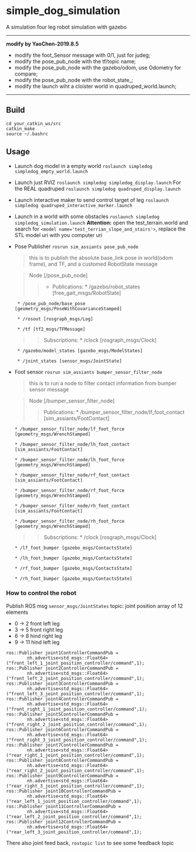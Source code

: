 # simple_dog_simulation
A simulation four leg robot simulation with gazebo

---

**modify by YaoChen-2019.8.5**
- modify the foot_Sensor message with 0/1, just for judeg;
- modify the pose_pub_node with the tf/topic name;
- modify the pose_pub_node with the gazebo/odom, use Odometry for compare;
- modify the pose_pub_node with the robot_state_;
- modify the launch wiht a cloister world in quadruped_world.launch;
---

## Build

```
cd your_catkin_ws/src
catkin_make
source ~/.bashrc
```
## Usage
- Launch dog model in a empty world
`roslaunch simpledog simpledog_empty_world.launch`
- Launch just RVIZ
`roslaunch simpledog simpledog_display.launch`
For the REAL quadruped
`roslaunch simpledog quadruped_display.launch`
- Launch interactive maker to send control target of leg
`roslaunch simpledog quadruped_interactive_marker.launch`

- Launch in a world with some obstacles
`roslaunch simpledog simpledog_simulation.launch`
**Attention:** open the test_terrain.world and search for `<model name='test_terrian_slope_and_stairs'>`, replace the STL model uri with you computer uri
- Pose Publisher
`rosrun sim_assiants pose_pub_node`
  > this is to publish the absolute base_link pose in world(odom frame), and TF, and a customed RobotState message

  >Node [/pose_pub_node]
  >> - Publications:
       * /gazebo/robot_states [free_gait_msgs/RobotState]

       * /pose_pub_node/base_pose [geometry_msgs/PoseWithCovarianceStamped]

       * /rosout [rosgraph_msgs/Log]

       * /tf [tf2_msgs/TFMessage]


  >>Subscriptions:
       * /clock [rosgraph_msgs/Clock]

       * /gazebo/model_states [gazebo_msgs/ModelStates]

       * /joint_states [sensor_msgs/JointState]

- Foot sensor
`rosrun sim_assiants bumper_sensor_filter_node`
  > this is to run a node to filter contact information from bumper sensor message

  >Node [/bumper_sensor_filter_node]
  >>Publications:
      * /bumper_sensor_filter_node/lf_foot_contact [sim_assiants/FootContact]

      * /bumper_sensor_filter_node/lf_foot_force [geometry_msgs/WrenchStamped]

      * /bumper_sensor_filter_node/lh_foot_contact [sim_assiants/FootContact]

      * /bumper_sensor_filter_node/lh_foot_force [geometry_msgs/WrenchStamped]

      * /bumper_sensor_filter_node/rf_foot_contact [sim_assiants/FootContact]

      * /bumper_sensor_filter_node/rf_foot_force [geometry_msgs/WrenchStamped]

      * /bumper_sensor_filter_node/rh_foot_contact [sim_assiants/FootContact]

      * /bumper_sensor_filter_node/rh_foot_force [geometry_msgs/WrenchStamped]

    >>Subscriptions:
      * /clock [rosgraph_msgs/Clock]

      * /lf_foot_bumper [gazebo_msgs/ContactsState]

      * /lh_foot_bumper [gazebo_msgs/ContactsState]

      * /rf_foot_bumper [gazebo_msgs/ContactsState]

      * /rh_foot_bumper [gazebo_msgs/ContactsState]

### How to control the robot
Publish ROS msg `sensor_msgs/JointStates` topic:
joint position array of 12 elements
- 0 -> 2 front left leg
- 3 -> 5 front right leg
- 6 -> 8 hind right leg
- 9 -> 11 hind left leg

```
ros::Publisher joint1ControllerCommandPub =
        nh.advertise<std_msgs::Float64>("front_left_1_joint_position_controller/command",1);
ros::Publisher joint2ControllerCommandPub =
        nh.advertise<std_msgs::Float64>("front_left_2_joint_position_controller/command",1);
ros::Publisher joint3ControllerCommandPub =
        nh.advertise<std_msgs::Float64>("front_left_3_joint_position_controller/command",1);
ros::Publisher joint4ControllerCommandPub =
        nh.advertise<std_msgs::Float64>("front_right_1_joint_position_controller/command",1);
ros::Publisher joint5ControllerCommandPub =
        nh.advertise<std_msgs::Float64>("front_right_2_joint_position_controller/command",1);
ros::Publisher joint6ControllerCommandPub =
        nh.advertise<std_msgs::Float64>("front_right_3_joint_position_controller/command",1);
ros::Publisher joint7ControllerCommandPub =
        nh.advertise<std_msgs::Float64>("rear_right_1_joint_position_controller/command",1);
ros::Publisher joint8ControllerCommandPub =
        nh.advertise<std_msgs::Float64>("rear_right_2_joint_position_controller/command",1);
ros::Publisher joint9ControllerCommandPub =
        nh.advertise<std_msgs::Float64>("rear_right_3_joint_position_controller/command",1);
ros::Publisher joint10ControllerCommandPub =
        nh.advertise<std_msgs::Float64>("rear_left_1_joint_position_controller/command",1);
ros::Publisher joint11ControllerCommandPub =
        nh.advertise<std_msgs::Float64>("rear_left_2_joint_position_controller/command",1);
ros::Publisher joint12ControllerCommandPub =
        nh.advertise<std_msgs::Float64>("rear_left_3_joint_position_controller/command",1);
```


There also joint feed back,
`rostopic list`
to see some feedback topic

